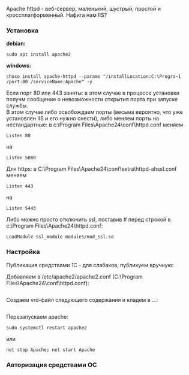 Apache httpd - веб-сервер, маленький, шустрый, простой и кроссплатформенный. Нафига нам IIS?

### Установка  
**debian:**  
```
sudo apt install apache2
```
**windows:**  
```
choco install apache-httpd --params "/installLocation:C:\Progra~1 /port:80 /serviceName:Apache" -y
```
Если порт 80 или 443 заняты: в этом случае в процессе установки получм сообщение о невозможности открытия порта при запуске службы.  
В этом случае либо освобождаем порты (весьма вероятно, что уже установлен IIS и его нужно снести), либо меняем порты на нестандартные: в c:\Program Files\Apache24\conf\httpd.conf меняем  
```
Listen 80
```
на
```
Listen 5080
```
Для https: в C:\Program Files\Apache24\conf\extra\httpd-ahssl.conf меняем  
```
Listen 443
```
на
```
Listen 5443
```
Либо можно просто отключить ssl, поставив # перед строкой в c:\Program Files\Apache24\httpd.conf:
```
LoadModule ssl_module modules/mod_ssl.so
```
  
### Настройка
Публикация средствами 1С - для слабаков, публикуем вручную:

Добавляем в /etc/apache2/apache2.conf (C:\Program Files\Apache24\conf\httpd.conf):
```
```
Создаем vrd-файл следующего содержания и кладем в ...:
```
```

Перезапускаем apache:  
```
sudo systemctl restart apache2
```
или 
```
net stop Apache; net start Apache
```


### Авторизация средствами ОС
